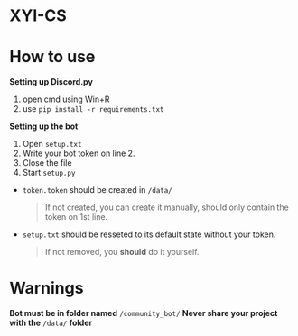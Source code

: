 # XYI-CS



# How to use

**Setting up Discord.py**
1. open cmd using Win+R 
1. use `pip install -r requirements.txt`


**Setting up the bot**
1. Open `setup.txt`
1. Write your bot token on line 2.
1. Close the file
1. Start `setup.py`

- `token.token` should be created in `/data/`
    > If not created, you can create it manually, should only contain the token on 1st line.
- `setup.txt` should be resseted to its default state without your token.
    > If not removed, you **should** do it yourself.

# Warnings
**Bot must be in folder named** `/community_bot/`
**Never share your project with the** `/data/` **folder**
